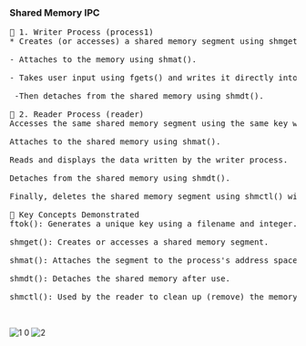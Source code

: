 <h3>Shared Memory IPC</h3>

<pre>
🔹 1. Writer Process (process1)
* Creates (or accesses) a shared memory segment using shmget().

- Attaches to the memory using shmat().

- Takes user input using fgets() and writes it directly into the shared memory.

 -Then detaches from the shared memory using shmdt().

🔹 2. Reader Process (reader)
Accesses the same shared memory segment using the same key with shmget().

Attaches to the shared memory using shmat().

Reads and displays the data written by the writer process.

Detaches from the shared memory using shmdt().

Finally, deletes the shared memory segment using shmctl() with IPC_RMID.

📌 Key Concepts Demonstrated
ftok(): Generates a unique key using a filename and integer.

shmget(): Creates or accesses a shared memory segment.

shmat(): Attaches the segment to the process's address space.

shmdt(): Detaches the shared memory after use.

shmctl(): Used by the reader to clean up (remove) the memory segment.

  </pre>

![1 0](https://github.com/user-attachments/assets/d6749251-0423-4602-b4e0-d8b40884e92c)
![2](https://github.com/user-attachments/assets/cb8efc04-ef9e-446c-bd88-b6f17d851725)
